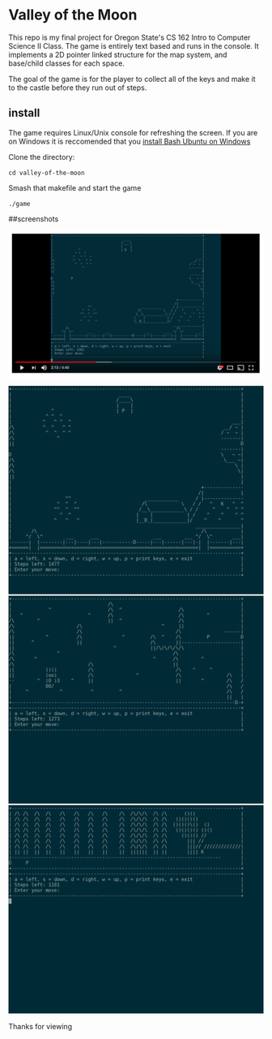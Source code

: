 Valley of the Moon
==================

This repo is my final project for Oregon State's CS 162 Intro to Computer Science II Class.
The game is entirely text based and runs in the console. It implements a 2D pointer linked structure
for the map system, and base/child classes for each space.

The goal of the game is for the player to collect all of the keys and make it to the castle before
they run out of steps.

## install
The game requires Linux/Unix console for refreshing the screen. If you are on Windows it is
reccomended that you [install Bash Ubuntu on
Windows](https://msdn.microsoft.com/en-us/commandline/wsl/install-win10)

Clone the directory:
```git clone https://github.com/pattrickrice/valley-of-the-moon.git
cd valley-of-the-moon
```

Smash that makefile and start the game
```make
./game
```

##screenshots

![Youtube](/screenshots/youtube.png)

![1](screenshots/1.png)
![2](screenshots/2.png)
![3](screenshots/3.png)

Thanks for viewing
